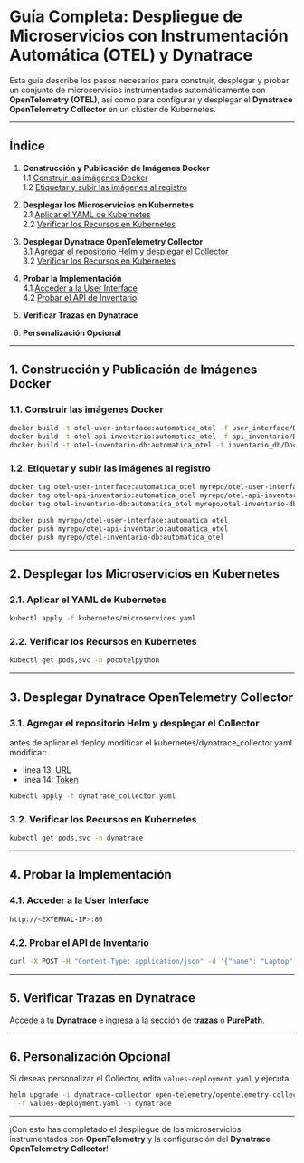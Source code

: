 # Guía Completa: Despliegue de Microservicios con Instrumentación Automática (OTEL) y Dynatrace

Esta guía describe los pasos necesarios para construir, desplegar y probar un conjunto de microservicios instrumentados automáticamente con **OpenTelemetry (OTEL)**, así como para configurar y desplegar el **Dynatrace OpenTelemetry Collector** en un clúster de Kubernetes.

---

## Índice

1. **Construcción y Publicación de Imágenes Docker**  
   1.1 [Construir las imágenes Docker](#11-construir-las-imágenes-docker)  
   1.2 [Etiquetar y subir las imágenes al registro](#12-etiquetar-y-subir-las-imágenes-al-registro)  

2. **Desplegar los Microservicios en Kubernetes**  
   2.1 [Aplicar el YAML de Kubernetes](#21-aplicar-el-yaml-de-kubernetes)  
   2.2 [Verificar los Recursos en Kubernetes](#22-verificar-los-recursos-en-kubernetes)  

3. **Desplegar Dynatrace OpenTelemetry Collector**  
   3.1 [Agregar el repositorio Helm y desplegar el Collector](#31-agregar-el-repositorio-helm-y-desplegar-el-collector)  
   3.2 [Verificar los Recursos en Kubernetes](#32-verificar-los-recursos-en-kubernetes)  

4. **Probar la Implementación**  
   4.1 [Acceder a la User Interface](#41-acceder-a-la-user-interface)  
   4.2 [Probar el API de Inventario](#42-probar-el-api-de-inventario)  

5. **Verificar Trazas en Dynatrace**

6. **Personalización Opcional**

---

## 1. Construcción y Publicación de Imágenes Docker

### 1.1. Construir las imágenes Docker

```bash
docker build -t otel-user-interface:automatica_otel -f user_interface/Dockerfile ./user_interface
docker build -t otel-api-inventario:automatica_otel -f api_inventario/Dockerfile ./api_inventario
docker build -t otel-inventario-db:automatica_otel -f inventario_db/Dockerfile ./inventario_db
```

### 1.2. Etiquetar y subir las imágenes al registro

```bash
docker tag otel-user-interface:automatica_otel myrepo/otel-user-interface:automatica_otel
docker tag otel-api-inventario:automatica_otel myrepo/otel-api-inventario:automatica_otel
docker tag otel-inventario-db:automatica_otel myrepo/otel-inventario-db:automatica_otel

docker push myrepo/otel-user-interface:automatica_otel
docker push myrepo/otel-api-inventario:automatica_otel
docker push myrepo/otel-inventario-db:automatica_otel
```

---

## 2. Desplegar los Microservicios en Kubernetes

### 2.1. Aplicar el YAML de Kubernetes

```bash
kubectl apply -f kubernetes/microservices.yaml
```

### 2.2. Verificar los Recursos en Kubernetes

```bash
kubectl get pods,svc -n pocotelpython
```

---

## 3. Desplegar Dynatrace OpenTelemetry Collector

### 3.1. Agregar el repositorio Helm y desplegar el Collector
antes de aplicar el deploy modificar el kubernetes/dynatrace_collector.yaml modificar:
- linea 13: [URL](https://docs.dynatrace.com/docs/shortlink/otel-getstarted-otlpexport#export-to-saas-and-activegate)
- linea 14: [Token](https://docs.dynatrace.com/docs/shortlink/otel-getstarted-otlpexport#authentication-export-to-activegate)

```bash
kubectl apply -f dynatrace_collector.yaml
```

### 3.2. Verificar los Recursos en Kubernetes

```bash
kubectl get pods,svc -n dynatrace
```

---

## 4. Probar la Implementación

### 4.1. Acceder a la User Interface

```bash
http://<EXTERNAL-IP>:80
```

### 4.2. Probar el API de Inventario

```bash
curl -X POST -H "Content-Type: application/json" -d '{"name": "Laptop", "quantity": 10}' http://135.234.211.100:80/add_item
```

---

## 5. Verificar Trazas en Dynatrace

Accede a tu **Dynatrace** e ingresa a la sección de **trazas** o **PurePath**.

---

## 6. Personalización Opcional

Si deseas personalizar el Collector, edita `values-deployment.yaml` y ejecuta:

```bash
helm upgrade -i dynatrace-collector open-telemetry/opentelemetry-collector \
  -f values-deployment.yaml -n dynatrace
```

---

¡Con esto has completado el despliegue de los microservicios instrumentados con **OpenTelemetry** y la configuración del **Dynatrace OpenTelemetry Collector**!

